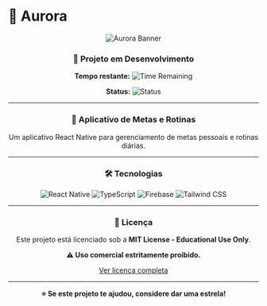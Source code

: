 # 🌅 Aurora

<div align="center">

![Aurora Banner](https://img.shields.io/badge/Aurora-Project-blue?style=for-the-badge&logo=react)

### 🚧 Projeto em Desenvolvimento

**Tempo restante:** ![Time Remaining](https://img.shields.io/badge/Time_Remaining-2%20weeks-orange?style=for-the-badge)

**Status:** ![Status](https://img.shields.io/badge/Status-In%20Development-yellow?style=for-the-badge)

---

### 📱 Aplicativo de Metas e Rotinas

Um aplicativo React Native para gerenciamento de metas pessoais e rotinas diárias.

---

### 🛠️ Tecnologias

![React Native](https://img.shields.io/badge/React_Native-20232A?style=for-the-badge&logo=react-native&logoColor=61DAFB)
![TypeScript](https://img.shields.io/badge/TypeScript-007ACC?style=for-the-badge&logo=typescript&logoColor=white)
![Firebase](https://img.shields.io/badge/Firebase-FFCA28?style=for-the-badge&logo=firebase&logoColor=black)
![Tailwind CSS](https://img.shields.io/badge/Tailwind_CSS-38B2AC?style=for-the-badge&logo=tailwind-css&logoColor=white)

---

### 📄 Licença

Este projeto está licenciado sob a **MIT License - Educational Use Only**.

**⚠️ Uso comercial estritamente proibido.**

[Ver licença completa](LICENSE)

---

<div align="center">

**⭐ Se este projeto te ajudou, considere dar uma estrela!**

</div>

</div>
